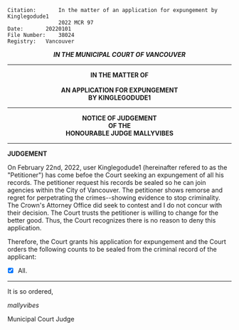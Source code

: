 	Citation:       In the matter of an application for expungement by Kinglegodude1
                	2022 MCR 97
	Date:		20220101
	File Number:	38024
	Registry:	Vancouver

<p align="center"><b><i>IN THE MUNICIPAL COURT OF VANCOUVER</b></i>

---

<p align="center"><b>
				IN THE MATTER OF
<br><br>			AN APPLICATION FOR EXPUNGEMENT 
<br>                            BY KINGLEGODUDE1 
<br>				

---

<p align="center">		
				NOTICE OF JUDGEMENT
<br>				OF THE
<br>				HONOURABLE JUDGE MALLYVIBES

</b>
	
---

**JUDGEMENT**
	
On February 22nd, 2022, user Kinglegodude1 (hereinafter refered to as the "Petitioner") has come befoe the Court seeking an expungement of all his records. The petitioner request his records be sealed so he can join agencies within the City of Vancouver. The petitioner shows remorse and regret for perpetrating the crimes--showing evidence to stop criminality. The Crown's Attorney Office did seek to contest and I do not concur with their decision. The Court trusts the petitioner is willing to change for the better good. Thus, the Court recognizes there is no reason to deny this application.

Therefore, the Court grants his application for expungement and the Court orders the following counts to be sealed from the criminal record of the applicant:
- [x] All. 
	
---
	
It is so ordered,

*mallyvibes*
	
Municipal Court Judge
